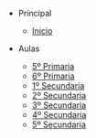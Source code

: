 - Principal

  - [Inicio](/)

- Aulas

  - [5º Primaria](/5-primaria/inicio)
  - [6º Primaria](/6-primaria/inicio)
  - [1º Secundaria](/1-secundaria/inicio)
  - [2º Secundaria](/2-secundaria/inicio)
  - [3º Secundaria](/3-secundaria/inicio)
  - [4º Secundaria](/4-secundaria/inicio)
  - [5º Secundaria](/5-secundaria/inicio)

